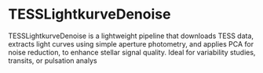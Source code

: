 # TESSLightkurveDenoise
TESSLightkurveDenoise is a lightweight pipeline that downloads TESS data, extracts light curves using simple aperture photometry, and applies PCA for noise reduction, to enhance stellar signal quality. Ideal for variability studies, transits, or pulsation analys
